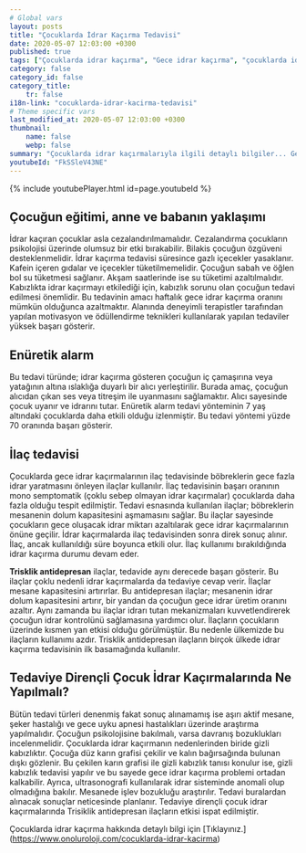 ```yaml
---
# Global vars
layout: posts
title: "Çocuklarda İdrar Kaçırma Tedavisi"
date: 2020-05-07 12:03:00 +0300
published: true
tags: ["Çocuklarda idrar kaçırma", "Gece idrar kaçırma", "çocuklarda idrar kaçırma tipleri", "Gece idrar kaçırma tedavi", "Enüretik alarm", "çocuklarda idrar kaçırma ilaç", "Çocuklarda İdrar Kaçırma Teşhis", "Çocuklarda idrar kaçırma Tedavi", "Çocuklarda İdrar Kaçırma Nedir" ,  "çocuklarda idrar kaçırma çözüm", "çocuklarda idrar kaçırma ilaç tedavi"]
category: false
category_id: false
category_title:
    tr: false
i18n-link: "cocuklarda-idrar-kacirma-tedavisi"
# Theme specific vars
last_modified_at: 2020-05-07 12:03:00 +0300
thumbnail:
    name: false
    webp: false
summary: "Çocuklarda idrar kaçırmalarıyla ilgili detaylı bilgiler... Gece idrar kaçırma nedir? kaç tipi vardır? Gece idrar kaçırmaları nasıl tedavi edilir? Enüretik alarm, ilaç tedavisi...  Tedaviye dirençli idrar kaçırmalarda ne yapılır?"
youtubeId: "FkSSleV43NE"
---
```

{% include youtubePlayer.html id=page.youtubeId %}




##	Çocuğun eğitimi, anne ve babanın yaklaşımı

İdrar kaçıran çocuklar asla cezalandırılmamalıdır. Cezalandırma çocukların psikolojisi üzerinde olumsuz bir etki bırakabilir. Bilakis çocuğun özgüveni desteklenmelidir. İdrar kaçırma tedavisi süresince gazlı içecekler yasaklanır. Kafein içeren gıdalar ve içecekler tüketilmemelidir. Çocuğun sabah ve öğlen bol su tüketmesi sağlanır. Akşam saatlerinde ise su tüketimi azaltılmalıdır. Kabızlıkta idrar kaçırmayı etkilediği için, kabızlık sorunu olan çocuğun tedavi edilmesi önemlidir. Bu tedavinin amacı haftalık gece idrar kaçırma oranını mümkün olduğunca azaltmaktır. Alanında deneyimli terapistler tarafından yapılan motivasyon ve ödüllendirme teknikleri kullanılarak yapılan tedaviler yüksek başarı gösterir.

##	Enüretik alarm

Bu tedavi türünde; idrar kaçırma gösteren çocuğun iç çamaşırına veya yatağının altına ıslaklığa duyarlı bir alıcı yerleştirilir. Burada amaç, çocuğun alıcıdan çıkan ses veya titreşim ile uyanmasını sağlamaktır. Alıcı sayesinde çocuk uyanır ve idrarını tutar. Enüretik alarm tedavi yönteminin 7 yaş altındaki çocuklarda daha etkili olduğu izlenmiştir. Bu tedavi yöntemi yüzde 70 oranında başarı gösterir.

##	İlaç tedavisi

Çocuklarda gece idrar kaçırmalarının ilaç tedavisinde böbreklerin gece fazla idrar yaratmasını önleyen ilaçlar kullanılır. İlaç tedavisinin başarı oranının mono semptomatik (çoklu sebep olmayan idrar kaçırmalar) çocuklarda daha fazla olduğu tespit edilmiştir. Tedavi esnasında kullanılan ilaçlar; böbreklerin mesanenin dolum kapasitesini aşmamasını sağlar. Bu ilaçlar sayesinde çocukların gece oluşacak idrar miktarı azaltılarak gece idrar kaçırmalarının önüne geçilir. İdrar kaçırmalarda ilaç tedavisinden sonra direk sonuç alınır. İlaç, ancak kullanıldığı süre boyunca etkili olur. İlaç kullanımı bırakıldığında idrar kaçırma durumu devam eder.


**Trisklik antidepresan** ilaçlar, tedavide aynı derecede başarı gösterir. Bu ilaçlar çoklu nedenli idrar kaçırmalarda da tedaviye cevap verir. İlaçlar mesane kapasitesini artırırlar. Bu antidepresan ilaçlar; mesanenin idrar dolum kapasitesini artırır, bir yandan da çocuğun gece idrar üretim oranını azaltır. Aynı zamanda bu ilaçlar idrarı tutan mekanizmaları kuvvetlendirerek çocuğun idrar kontrolünü sağlamasına yardımcı olur.   İlaçların çocukların üzerinde kısmen yan etkisi olduğu görülmüştür. Bu nedenle ülkemizde bu ilaçların kullanımı azdır. Trisklik antidepresan ilaçların birçok ülkede idrar kaçırma tedavisinin ilk basamağında kullanılır.

## Tedaviye Dirençli Çocuk İdrar Kaçırmalarında Ne Yapılmalı?

Bütün tedavi türleri denenmiş fakat sonuç alınamamış ise aşırı aktif mesane, şeker hastalığı ve gece uyku apnesi hastalıkları üzerinde araştırma yapılmalıdır. Çocuğun psikolojisine bakılmalı, varsa davranış bozuklukları incelenmelidir. Çocuklarda idrar kaçırmanın nedenlerinden biride gizli kabızlıktır.  Çocuğa düz karın grafisi çekilir ve kalın bağırsağında bulunan dışkı gözlenir. Bu çekilen karın grafisi ile gizli kabızlık tanısı konulur ise, gizli kabızlık tedavisi yapılır ve bu sayede gece idrar kaçırma problemi ortadan kalkabilir. Ayrıca, ultrasonografi kullanılarak idrar sisteminde anomali olup olmadığına bakılır. Mesanede işlev bozukluğu araştırılır. Tedavi buralardan alınacak sonuçlar neticesinde planlanır. Tedaviye dirençli çocuk idrar kaçırmalarında Trisiklik antidepresan ilaçların etkisi ispat edilmiştir.


Çocuklarda idrar kaçırma hakkında detaylı bilgi için [Tıklayınız.] (https://www.onoluroloji.com/cocuklarda-idrar-kacirma)
